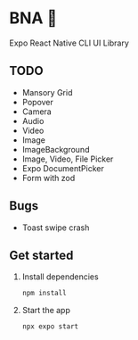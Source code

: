 # BNA 👋

Expo React Native CLI UI Library

## TODO

- Mansory Grid
- Popover
- Camera
- Audio
- Video
- Image
- ImageBackground
- Image, Video, File Picker
- Expo DocumentPicker
- Form with zod

## Bugs

- Toast swipe crash

## Get started

1. Install dependencies

   ```bash
   npm install
   ```

2. Start the app

   ```bash
   npx expo start
   ```

